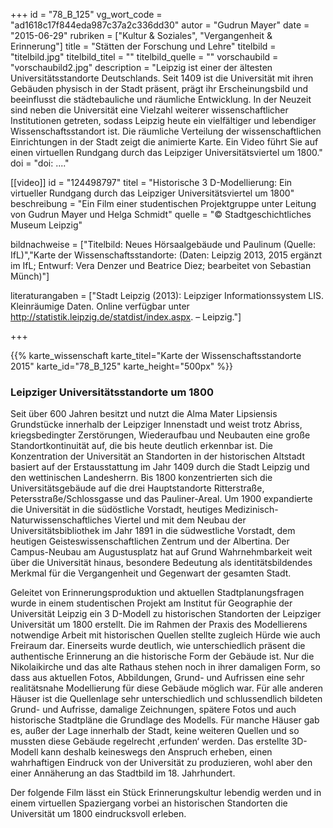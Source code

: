 +++
id = "78_B_125"
vg_wort_code = "ad1618c17f844eda987c37a2c336dd30"
autor = "Gudrun Mayer"
date = "2015-06-29"
rubriken = ["Kultur & Soziales", "Vergangenheit & Erinnerung"]
title = "Stätten der Forschung und Lehre"
titelbild = "titelbild.jpg"
titelbild_titel = ""
titelbild_quelle = ""
vorschaubild = "vorschaubild2.jpg"
description = "Leipzig ist einer der ältesten Universitätsstandorte Deutschlands. Seit 1409 ist die Universität mit ihren Gebäuden physisch in der Stadt präsent, prägt ihr Erscheinungsbild und beeinflusst die städtebauliche und räumliche Entwicklung. In der Neuzeit sind neben die Universität eine Vielzahl weiterer wissenschaftlicher Institutionen getreten, sodass Leipzig heute ein vielfältiger und lebendiger Wissenschaftsstandort ist. Die räumliche Verteilung der wissenschaftlichen Einrichtungen in der Stadt zeigt die animierte Karte. Ein Video führt Sie auf einen virtuellen Rundgang durch das Leipziger Universitätsviertel um 1800."
doi = "doi: ...."

[[video]]
  id = "124498797"
  titel = "Historische 3 D-Modellierung: Ein virtueller Rundgang durch das Leipziger Universitätsviertel um 1800"
  beschreibung = "Ein Film einer studentischen Projektgruppe unter Leitung von Gudrun Mayer und Helga Schmidt"
  quelle = "© Stadtgeschichtliches Museum Leipzig"

bildnachweise = ["Titelbild: Neues Hörsaalgebäude und Paulinum (Quelle: IfL)","Karte der Wissenschaftsstandorte: (Daten: Leipzig 2013, 2015 ergänzt im IfL; Entwurf: Vera Denzer und Beatrice Diez; bearbeitet von Sebastian Münch)"]

literaturangaben = ["Stadt Leipzig (2013): Leipziger Informationssystem LIS. Kleinräumige Daten. Online verfügbar unter http://statistik.leipzig.de/statdist/index.aspx. – Leipzig."]

+++

{{% karte_wissenschaft karte_titel="Karte der Wissenschaftsstandorte 2015" karte_id="78_B_125" karte_height="500px" %}}


### Leipziger Universitätsstandorte um 1800

Seit über 600 Jahren besitzt und nutzt die Alma Mater Lipsiensis Grundstücke innerhalb der Leipziger Innenstadt und weist trotz Abriss, kriegsbedingter Zerstörungen, Wiederaufbau und Neubauten eine große Standortkontinuität auf, die bis heute deutlich erkennbar ist. Die Konzentration der Universität an Standorten in der historischen Altstadt  basiert auf der Erstausstattung im Jahr 1409 durch die Stadt Leipzig und den wettinischen Landesherrn. Bis 1800 konzentrierten sich die Universitätsgebäude auf die drei Hauptstandorte Ritterstraße, Petersstraße/Schlossgasse und das Pauliner-Areal. Um 1900 expandierte die Universität in die südöstliche Vorstadt, heutiges Medizinisch-Naturwissenschaftliches Viertel und mit dem Neubau der Universitätsbibliothek im Jahr 1891 in die südwestliche Vorstadt, dem heutigen Geisteswissenschaftlichen Zentrum und der Albertina. Der Campus-Neubau am Augustusplatz hat auf Grund Wahrnehmbarkeit weit über die Universität hinaus, besondere Bedeutung als identitätsbildendes Merkmal für die Vergangenheit und Gegenwart der gesamten Stadt.

Geleitet von Erinnerungsproduktion und aktuellen Stadtplanungsfragen wurde in einem studentischen Projekt am Institut für Geographie der Universität Leipzig ein 3 D-Modell zu historischen Standorten der Leipziger Universität  um 1800 erstellt.  Die im Rahmen der Praxis des Modellierens notwendige Arbeit mit historischen Quellen stellte zugleich Hürde wie auch Freiraum dar. Einerseits wurde deutlich, wie unterschiedlich präsent die authentische Erinnerung an die historische Form der Gebäude ist. Nur die Nikolaikirche und das alte Rathaus stehen noch in ihrer damaligen Form, so dass aus aktuellen Fotos, Abbildungen, Grund- und Aufrissen eine sehr realitätsnahe Modellierung für diese Gebäude möglich war. Für alle anderen Häuser ist die Quellenlage sehr unterschiedlich und schlussendlich bildeten Grund- und Aufrisse, damalige Zeichnungen, spätere Fotos und auch historische Stadtpläne die Grundlage des Modells. Für manche Häuser gab es, außer der Lage innerhalb der Stadt, keine weiteren Quellen und so mussten diese Gebäude regelrecht ‚erfunden‘ werden. Das erstellte 3D-Modell kann deshalb keineswegs den Anspruch erheben, einen wahrhaftigen Eindruck von der Universität zu produzieren, wohl aber den einer Annäherung an das  Stadtbild im 18. Jahrhundert.

Der folgende Film lässt ein Stück Erinnerungskultur lebendig werden  und in einem virtuellen Spaziergang  vorbei an historischen Standorten die Universität um 1800 eindrucksvoll erleben.

